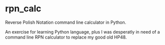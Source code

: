 # rpn_calc
Reverse Polish Notation command line calculator in Python.

An exercise for learning Python language, plus I was desperatly in need of a command line RPN calculator to replace my good old HP48.
